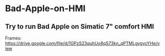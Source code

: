 # Bad-Apple-on-HMI
Try to run Bad Apple on Simatic 7" comfort HMI
------
Frames: https://drive.google.com/file/d/1GPzS23quhUo8qS73kn_qPTMLgvgycYHe/view

